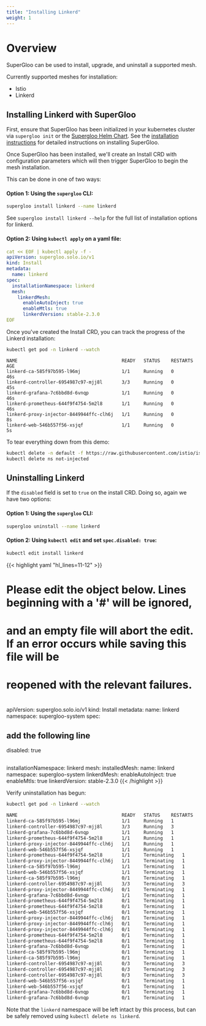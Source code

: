```yaml
---
title: "Installing Linkerd"
weight: 1
---
```


# Overview

SuperGloo can be used to install, upgrade, and uninstall a supported mesh.

Currently supported meshes for installation:

- Istio
- Linkerd

## Installing Linkerd with SuperGloo

First, ensure that SuperGloo has been initialized in your kubernetes cluster via `supergloo init` or the 
[Supergloo Helm Chart](https://github.com/solo-io/supergloo/tree/master/install/helm/supergloo). See the [installation
instructions](../../installation) for detailed instructions on installing SuperGloo.

Once SuperGloo has been installed, we'll create an Install CRD with configuration parameters which will then
trigger SuperGloo to begin the mesh installation.

This can be done in one of two ways:

#### Option 1: Using the `supergloo` CLI:

```bash
supergloo install linkerd --name linkerd
```

See `supergloo install linkerd --help` for the full list of installation options for linkerd.


#### Option 2: Using `kubectl apply` on a yaml file:

```yaml
cat << EOF | kubectl apply -f -
apiVersion: supergloo.solo.io/v1
kind: Install
metadata:
  name: linkerd
spec:
  installationNamespace: linkerd
  mesh:
    linkerdMesh:
      enableAutoInject: true
      enableMtls: true
      linkerdVersion: stable-2.3.0
EOF
```

Once you've created the Install CRD, you can track the progress of the Linkerd installation:

```bash
kubectl get pod -n linkerd --watch
```

```
NAME                                      READY   STATUS    RESTARTS   AGE
linkerd-ca-585f97b595-l96mj               1/1     Running   0          46s
linkerd-controller-6954987c97-mjj8l       3/3     Running   0          45s
linkerd-grafana-7c6bbd8d-6vnqp            1/1     Running   0          46s
linkerd-prometheus-644f9f4754-5m2l8       1/1     Running   0          46s
linkerd-proxy-injector-8449944ffc-clh6j   1/1     Running   0          8s
linkerd-web-546b557f56-xsjqf              1/1     Running   0          5s
```

To tear everything down from this demo:

```bash
kubectl delete -n default -f https://raw.githubusercontent.com/istio/istio/1.0.6/samples/bookinfo/platform/kube/bookinfo.yaml
kubectl delete ns not-injected
```

## Uninstalling Linkerd

If the `disabled` field is set to `true` on the install CRD. Doing so, again we have two options:

#### Option 1: Using the `supergloo` CLI:

```bash
supergloo uninstall --name linkerd
```


#### Option 2: Using `kubectl edit` and set `spec.disabled: true`:

```bash
kubectl edit install linkerd
```

{{< highlight yaml "hl_lines=11-12" >}}
# Please edit the object below. Lines beginning with a '#' will be ignored,
# and an empty file will abort the edit. If an error occurs while saving this file will be
# reopened with the relevant failures.
#
apiVersion: supergloo.solo.io/v1
kind: Install
metadata:
  name: linkerd
  namespace: supergloo-system
spec:
   ## add the following line 
   disabled: true            
   ##
   installationNamespace: linkerd
   mesh:
     installedMesh:
       name: linkerd
       namespace: supergloo-system
     linkerdMesh:
       enableAutoInject: true
       enableMtls: true
       linkerdVersion: stable-2.3.0
{{< /highlight >}}


Verify uninstallation has begun: 

```bash
kubectl get pod -n linkerd --watch
```
```bash
NAME                                      READY   STATUS    RESTARTS   AGE
linkerd-ca-585f97b595-l96mj               1/1     Running   1          48m
linkerd-controller-6954987c97-mjj8l       3/3     Running   3          48m
linkerd-grafana-7c6bbd8d-6vnqp            1/1     Running   1          48m
linkerd-prometheus-644f9f4754-5m2l8       1/1     Running   1          48m
linkerd-proxy-injector-8449944ffc-clh6j   1/1     Running   1          47m
linkerd-web-546b557f56-xsjqf              1/1     Running   1          47m
linkerd-prometheus-644f9f4754-5m2l8       1/1     Terminating   1          48m
linkerd-proxy-injector-8449944ffc-clh6j   1/1     Terminating   1          47m
linkerd-ca-585f97b595-l96mj               1/1     Terminating   1          48m
linkerd-web-546b557f56-xsjqf              1/1     Terminating   1          47m
linkerd-ca-585f97b595-l96mj               0/1     Terminating   1          48m
linkerd-controller-6954987c97-mjj8l       3/3     Terminating   3          48m
linkerd-proxy-injector-8449944ffc-clh6j   0/1     Terminating   1          47m
linkerd-grafana-7c6bbd8d-6vnqp            1/1     Terminating   1          48m
linkerd-prometheus-644f9f4754-5m2l8       0/1     Terminating   1          48m
linkerd-prometheus-644f9f4754-5m2l8       0/1     Terminating   1          48m
linkerd-web-546b557f56-xsjqf              0/1     Terminating   1          47m
linkerd-proxy-injector-8449944ffc-clh6j   0/1     Terminating   1          47m
linkerd-proxy-injector-8449944ffc-clh6j   0/1     Terminating   1          47m
linkerd-proxy-injector-8449944ffc-clh6j   0/1     Terminating   1          47m
linkerd-prometheus-644f9f4754-5m2l8       0/1     Terminating   1          48m
linkerd-prometheus-644f9f4754-5m2l8       0/1     Terminating   1          48m
linkerd-grafana-7c6bbd8d-6vnqp            0/1     Terminating   1          48m
linkerd-ca-585f97b595-l96mj               0/1     Terminating   1          48m
linkerd-ca-585f97b595-l96mj               0/1     Terminating   1          48m
linkerd-controller-6954987c97-mjj8l       0/3     Terminating   3          48m
linkerd-controller-6954987c97-mjj8l       0/3     Terminating   3          48m
linkerd-controller-6954987c97-mjj8l       0/3     Terminating   3          48m
linkerd-web-546b557f56-xsjqf              0/1     Terminating   1          47m
linkerd-web-546b557f56-xsjqf              0/1     Terminating   1          47m
linkerd-grafana-7c6bbd8d-6vnqp            0/1     Terminating   1          48m
linkerd-grafana-7c6bbd8d-6vnqp            0/1     Terminating   1          48m
```

Note that the `linkerd` namespace will be left intact by this process, but can be safely removed using 
`kubectl delete ns linkerd`. 